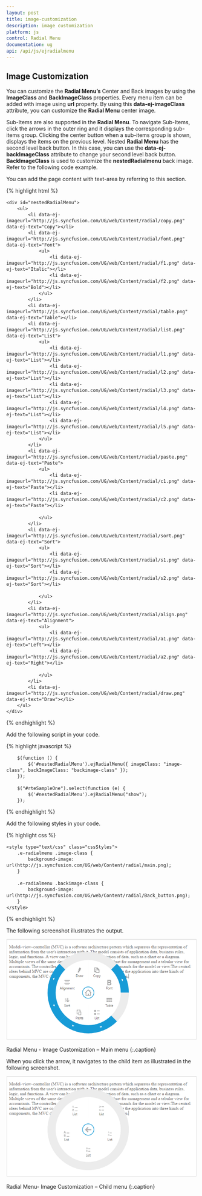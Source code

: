 ```yaml
---
layout: post
title: image-customization
description: image customization
platform: js
control: Radial Menu
documentation: ug
api: /api/js/ejradialmenu
---
```


## Image Customization

You can customize the **Radial Menu’s** Center and Back images by using the **ImageClass** and **BackImageClass** properties. Every menu item can be added with image using **url** property. By using this **data-ej-imageClass** attribute, you can customize the **Radial Menu** center image. 

Sub-Items are also supported in the **Radial Menu**. To navigate Sub-Items, click the arrows in the outer ring and it displays the corresponding sub-items group. Clicking the center button when a sub-items group is shown, displays the items on the previous level. Nested **Radial Menu** has the second level back button. In this case, you can use the **data-ej-backImageClass** attribute to change your second level back button. **BackImageClass** is used to customize the **nestedRadialmenu** back image. Refer to the following code example.

You can add the page content with text-area by referring to this section.

{% highlight html %}


    <div id="nestedRadialMenu">
        <ul>
            <li data-ej-imageurl="http://js.syncfusion.com/UG/web/Content/radial/copy.png" data-ej-text="Copy"></li>
            <li data-ej-imageurl="http://js.syncfusion.com/UG/web/Content/radial/font.png" data-ej-text="Font">
                <ul>
                    <li data-ej-imageurl="http://js.syncfusion.com/UG/web/Content/radial/f1.png" data-ej-text="Italic"></li>
                    <li data-ej-imageurl="http://js.syncfusion.com/UG/web/Content/radial/f2.png" data-ej-text="Bold"></li>
                </ul>
            </li>
            <li data-ej-imageurl="http://js.syncfusion.com/UG/web/Content/radial/table.png" data-ej-text="Table"></li>
            <li data-ej-imageurl="http://js.syncfusion.com/UG/web/Content/radial/list.png" data-ej-text="List">
                <ul>
                    <li data-ej-imageurl="http://js.syncfusion.com/UG/web/Content/radial/l1.png" data-ej-text="List"></li>
                    <li data-ej-imageurl="http://js.syncfusion.com/UG/web/Content/radial/l2.png" data-ej-text="List"></li>
                    <li data-ej-imageurl="http://js.syncfusion.com/UG/web/Content/radial/l3.png" data-ej-text="List"></li>
                    <li data-ej-imageurl="http://js.syncfusion.com/UG/web/Content/radial/l4.png" data-ej-text="List"></li>
                    <li data-ej-imageurl="http://js.syncfusion.com/UG/web/Content/radial/l5.png" data-ej-text="List"></li>
                </ul>
            </li>
            <li data-ej-imageurl="http://js.syncfusion.com/UG/web/Content/radial/paste.png" data-ej-text="Paste">
                <ul>
                    <li data-ej-imageurl="http://js.syncfusion.com/UG/web/Content/radial/c1.png" data-ej-text="Paste"></li>
                    <li data-ej-imageurl="http://js.syncfusion.com/UG/web/Content/radial/c2.png" data-ej-text="Paste"></li>

                </ul>
            </li>
            <li data-ej-imageurl="http://js.syncfusion.com/UG/web/Content/radial/sort.png" data-ej-text="Sort">
                <ul>
                    <li data-ej-imageurl="http://js.syncfusion.com/UG/web/Content/radial/s1.png" data-ej-text="Sort"></li>
                    <li data-ej-imageurl="http://js.syncfusion.com/UG/web/Content/radial/s2.png" data-ej-text="Sort"></li>

                </ul>
            </li>
            <li data-ej-imageurl="http://js.syncfusion.com/UG/web/Content/radial/align.png" data-ej-text="Alignment">
                <ul>
                    <li data-ej-imageurl="http://js.syncfusion.com/UG/web/Content/radial/a1.png" data-ej-text="Left"></li>
                    <li data-ej-imageurl="http://js.syncfusion.com/UG/web/Content/radial/a2.png" data-ej-text="Right"></li>

                </ul>
            </li>
            <li data-ej-imageurl="http://js.syncfusion.com/UG/web/Content/radial/draw.png" data-ej-text="Draw"></li>
        </ul>
    </div>
    
{% endhighlight %}

Add the following script in your code.
    
{% highlight javascript %}

        $(function () {
            $('#nestedRadialMenu').ejRadialMenu({ imageClass: "image-class", backImageClass: "backimage-class" });
        });
        
        $("#rteSampleOne").select(function (e) {
            $('#nestedRadialMenu').ejRadialMenu("show");
        });
    
{% endhighlight %}

Add the following styles in your code.
    
{% highlight css %}

    <style type="text/css" class="cssStyles">
        .e-radialmenu .image-class {
            background-image: url(http://js.syncfusion.com/UG/web/Content/radial/main.png);
        }

        .e-radialmenu .backimage-class {
            background-image: url(http://js.syncfusion.com/UG/web/Content/radial/Back_button.png);
        }
    </style>


{% endhighlight %}



The following screenshot illustrates the output.

![](image-customization_images\image-customization_img1.png)

Radial Menu - Image Customization – Main menu
{:.caption}

When you click the arrow, it navigates to the child item as illustrated in the following screenshot.

![](image-customization_images\image-customization_img2.png)

Radial Menu- Image Customization – Child menu 
{:.caption}



